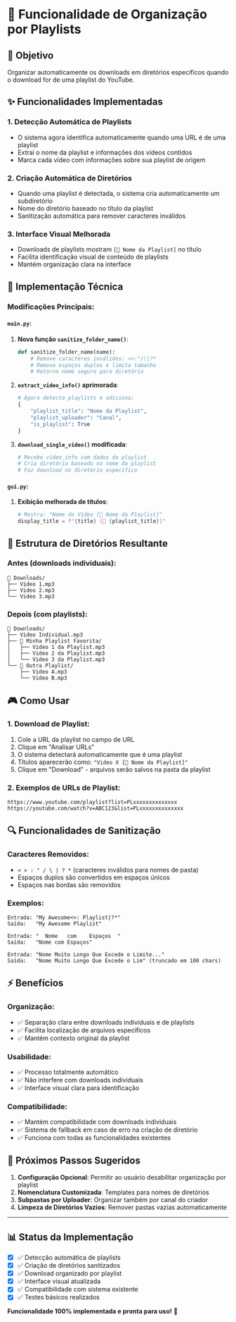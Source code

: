 # 📁 Funcionalidade de Organização por Playlists

## 🎯 Objetivo
Organizar automaticamente os downloads em diretórios específicos quando o download for de uma playlist do YouTube.

## ✨ Funcionalidades Implementadas

### 1. **Detecção Automática de Playlists**
- O sistema agora identifica automaticamente quando uma URL é de uma playlist
- Extrai o nome da playlist e informações dos vídeos contidos
- Marca cada vídeo com informações sobre sua playlist de origem

### 2. **Criação Automática de Diretórios**
- Quando uma playlist é detectada, o sistema cria automaticamente um subdiretório
- Nome do diretório baseado no título da playlist
- Sanitização automática para remover caracteres inválidos

### 3. **Interface Visual Melhorada**
- Downloads de playlists mostram `[📁 Nome da Playlist]` no título
- Facilita identificação visual de conteúdo de playlists
- Mantém organização clara na interface

## 🔧 Implementação Técnica

### **Modificações Principais:**

#### `main.py`:
1. **Nova função `sanitize_folder_name()`**:
   ```python
   def sanitize_folder_name(name):
       # Remove caracteres inválidos: <>:"/\|?*
       # Remove espaços duplos e limita tamanho
       # Retorna nome seguro para diretório
   ```

2. **`extract_video_info()` aprimorada**:
   ```python
   # Agora detecta playlists e adiciona:
   {
       "playlist_title": "Nome da Playlist",
       "playlist_uploader": "Canal",
       "is_playlist": True
   }
   ```

3. **`download_single_video()` modificada**:
   ```python
   # Recebe video_info com dados da playlist
   # Cria diretório baseado no nome da playlist
   # Faz download no diretório específico
   ```

#### `gui.py`:
1. **Exibição melhorada de títulos**:
   ```python
   # Mostra: "Nome do Vídeo [📁 Nome da Playlist]"
   display_title = f"{title} [📁 {playlist_title}]"
   ```

## 📂 Estrutura de Diretórios Resultante

### **Antes** (downloads individuais):
```
📁 Downloads/
├── Video 1.mp3
├── Video 2.mp3
└── Video 3.mp3
```

### **Depois** (com playlists):
```
📁 Downloads/
├── Video Individual.mp3
├── 📁 Minha Playlist Favorita/
│   ├── Video 1 da Playlist.mp3
│   ├── Video 2 da Playlist.mp3
│   └── Video 3 da Playlist.mp3
└── 📁 Outra Playlist/
    ├── Video A.mp3
    └── Video B.mp3
```

## 🎮 Como Usar

### **1. Download de Playlist**:
1. Cole a URL da playlist no campo de URL
2. Clique em "Analisar URLs"
3. O sistema detectará automaticamente que é uma playlist
4. Títulos aparecerão como: `"Video X [📁 Nome da Playlist]"`
5. Clique em "Download" - arquivos serão salvos na pasta da playlist

### **2. Exemplos de URLs de Playlist**:
```
https://www.youtube.com/playlist?list=PLxxxxxxxxxxxxxx
https://youtube.com/watch?v=ABC123&list=PLxxxxxxxxxxxxxx
```

## 🔍 Funcionalidades de Sanitização

### **Caracteres Removidos**:
- `< > : " / \ | ? *` (caracteres inválidos para nomes de pasta)
- Espaços duplos são convertidos em espaços únicos
- Espaços nas bordas são removidos

### **Exemplos**:
```
Entrada: "My Awesome<>: Playlist|?*"
Saída:   "My Awesome Playlist"

Entrada: "  Nome   com    Espaços  "
Saída:   "Nome com Espaços"

Entrada: "Nome Muito Longo Que Excede o Limite..."
Saída:   "Nome Muito Longo Que Excede o Lim" (truncado em 100 chars)
```

## ⚡ Benefícios

### **Organização**:
- ✅ Separação clara entre downloads individuais e de playlists
- ✅ Facilita localização de arquivos específicos
- ✅ Mantém contexto original da playlist

### **Usabilidade**:
- ✅ Processo totalmente automático
- ✅ Não interfere com downloads individuais
- ✅ Interface visual clara para identificação

### **Compatibilidade**:
- ✅ Mantém compatibilidade com downloads individuais
- ✅ Sistema de fallback em caso de erro na criação de diretório
- ✅ Funciona com todas as funcionalidades existentes

## 🚀 Próximos Passos Sugeridos

1. **Configuração Opcional**: Permitir ao usuário desabilitar organização por playlist
2. **Nomenclatura Customizada**: Templates para nomes de diretórios
3. **Subpastas por Uploader**: Organizar também por canal do criador
4. **Limpeza de Diretórios Vazios**: Remover pastas vazias automaticamente

---

## 📊 Status da Implementação

- [x] ✅ Detecção automática de playlists
- [x] ✅ Criação de diretórios sanitizados
- [x] ✅ Download organizado por playlist
- [x] ✅ Interface visual atualizada
- [x] ✅ Compatibilidade com sistema existente
- [x] ✅ Testes básicos realizados

**Funcionalidade 100% implementada e pronta para uso!** 🎉
